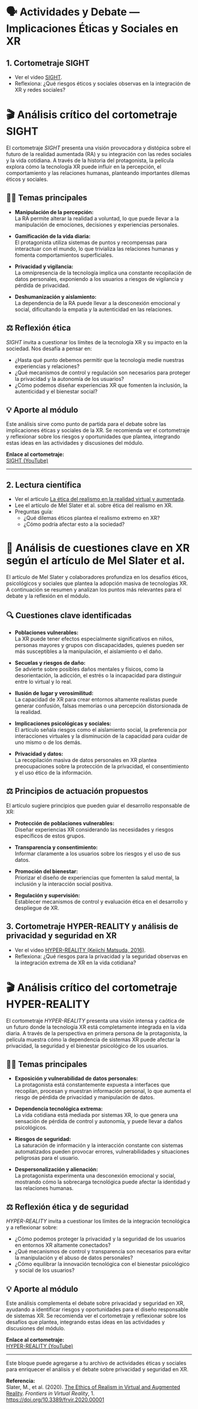 # 🗣️ Actividades y Debate — Implicaciones Éticas y Sociales en XR

## 1. Cortometraje SIGHT
- Ver el video [SIGHT](https://www.youtube.com/watch?v=SHkpEpXHMVk).
- Reflexiona: ¿Qué riesgos éticos y sociales observas en la integración de XR y redes sociales?



# 🎬 Análisis crítico del cortometraje SIGHT

El cortometraje *SIGHT* presenta una visión provocadora y distópica sobre el futuro de la realidad aumentada (RA) y su integración con las redes sociales y la vida cotidiana. A través de la historia del protagonista, la película explora cómo la tecnología XR puede influir en la percepción, el comportamiento y las relaciones humanas, planteando importantes dilemas éticos y sociales.

## 🕵️‍♂️ Temas principales

- **Manipulación de la percepción:**  
  La RA permite alterar la realidad a voluntad, lo que puede llevar a la manipulación de emociones, decisiones y experiencias personales.

- **Gamificación de la vida diaria:**  
  El protagonista utiliza sistemas de puntos y recompensas para interactuar con el mundo, lo que trivializa las relaciones humanas y fomenta comportamientos superficiales.

- **Privacidad y vigilancia:**  
  La omnipresencia de la tecnología implica una constante recopilación de datos personales, exponiendo a los usuarios a riesgos de vigilancia y pérdida de privacidad.

- **Deshumanización y aislamiento:**  
  La dependencia de la RA puede llevar a la desconexión emocional y social, dificultando la empatía y la autenticidad en las relaciones.

## ⚖️ Reflexión ética

*SIGHT* invita a cuestionar los límites de la tecnología XR y su impacto en la sociedad. Nos desafía a pensar en:

- ¿Hasta qué punto debemos permitir que la tecnología medie nuestras experiencias y relaciones?
- ¿Qué mecanismos de control y regulación son necesarios para proteger la privacidad y la autonomía de los usuarios?
- ¿Cómo podemos diseñar experiencias XR que fomenten la inclusión, la autenticidad y el bienestar social?

## 💡 Aporte al módulo

Este análisis sirve como punto de partida para el debate sobre las implicaciones éticas y sociales de la XR. Se recomienda ver el cortometraje y reflexionar sobre los riesgos y oportunidades que plantea, integrando estas ideas en las actividades y discusiones del módulo.

**Enlace al cortometraje:**  
[SIGHT (YouTube)](https://www.youtube.com/watch?v=lK_cdkpazjI)

---

## 2. Lectura científica
- Ver el articulo [La ética del realismo en la realidad virtual y aumentada](https://www.frontiersin.org/journals/virtual-reality/articles/10.3389/frvir.2020.00001/full).
- Lee el artículo de Mel Slater et al. sobre ética del realismo en XR.
- Preguntas guía:
  - ¿Qué dilemas éticos plantea el realismo extremo en XR?
  - ¿Cómo podría afectar esto a la sociedad?

# 📑 Análisis de cuestiones clave en XR según el artículo de Mel Slater et al.

El artículo de Mel Slater y colaboradores profundiza en los desafíos éticos, psicológicos y sociales que plantea la adopción masiva de tecnologías XR. A continuación se resumen y analizan los puntos más relevantes para el debate y la reflexión en el módulo.

## 🔍 Cuestiones clave identificadas

- **Poblaciones vulnerables:**  
  La XR puede tener efectos especialmente significativos en niños, personas mayores y grupos con discapacidades, quienes pueden ser más susceptibles a la manipulación, el aislamiento o el daño.

- **Secuelas y riesgos de daño:**  
  Se advierte sobre posibles daños mentales y físicos, como la desorientación, la adicción, el estrés o la incapacidad para distinguir entre lo virtual y lo real.

- **Ilusión de lugar y verosimilitud:**  
  La capacidad de XR para crear entornos altamente realistas puede generar confusión, falsas memorias o una percepción distorsionada de la realidad.

- **Implicaciones psicológicas y sociales:**  
  El artículo señala riesgos como el aislamiento social, la preferencia por interacciones virtuales y la disminución de la capacidad para cuidar de uno mismo o de los demás.

- **Privacidad y datos:**  
  La recopilación masiva de datos personales en XR plantea preocupaciones sobre la protección de la privacidad, el consentimiento y el uso ético de la información.

## ⚖️ Principios de actuación propuestos

El artículo sugiere principios que pueden guiar el desarrollo responsable de XR:

- **Protección de poblaciones vulnerables:**  
  Diseñar experiencias XR considerando las necesidades y riesgos específicos de estos grupos.

- **Transparencia y consentimiento:**  
  Informar claramente a los usuarios sobre los riesgos y el uso de sus datos.

- **Promoción del bienestar:**  
  Priorizar el diseño de experiencias que fomenten la salud mental, la inclusión y la interacción social positiva.

- **Regulación y supervisión:**  
  Establecer mecanismos de control y evaluación ética en el desarrollo y despliegue de XR.



## 3. Cortometraje HYPER-REALITY y análisis de privacidad y seguridad en XR

- Ver el video [HYPER-REALITY (Keiichi Matsuda, 2016)](https://www.youtube.com/watch?v=YJg02ivYzSs).
- Reflexiona: ¿Qué riesgos para la privacidad y la seguridad observas en la integración extrema de XR en la vida cotidiana?

# 🎬 Análisis crítico del cortometraje HYPER-REALITY

El cortometraje *HYPER-REALITY* presenta una visión intensa y caótica de un futuro donde la tecnología XR está completamente integrada en la vida diaria. A través de la perspectiva en primera persona de la protagonista, la película muestra cómo la dependencia de sistemas XR puede afectar la privacidad, la seguridad y el bienestar psicológico de los usuarios.

## 🕵️‍♂️ Temas principales

- **Exposición y vulnerabilidad de datos personales:**  
  La protagonista está constantemente expuesta a interfaces que recopilan, procesan y muestran información personal, lo que aumenta el riesgo de pérdida de privacidad y manipulación de datos.

- **Dependencia tecnológica extrema:**  
  La vida cotidiana está mediada por sistemas XR, lo que genera una sensación de pérdida de control y autonomía, y puede llevar a daños psicológicos.

- **Riesgos de seguridad:**  
  La saturación de información y la interacción constante con sistemas automatizados pueden provocar errores, vulnerabilidades y situaciones peligrosas para el usuario.

- **Despersonalización y alienación:**  
  La protagonista experimenta una desconexión emocional y social, mostrando cómo la sobrecarga tecnológica puede afectar la identidad y las relaciones humanas.

## ⚖️ Reflexión ética y de seguridad

*HYPER-REALITY* invita a cuestionar los límites de la integración tecnológica y a reflexionar sobre:

- ¿Cómo podemos proteger la privacidad y la seguridad de los usuarios en entornos XR altamente conectados?
- ¿Qué mecanismos de control y transparencia son necesarios para evitar la manipulación y el abuso de datos personales?
- ¿Cómo equilibrar la innovación tecnológica con el bienestar psicológico y social de los usuarios?

## 💡 Aporte al módulo

Este análisis complementa el debate sobre privacidad y seguridad en XR, ayudando a identificar riesgos y oportunidades para el diseño responsable de sistemas XR. Se recomienda ver el cortometraje y reflexionar sobre los desafíos que plantea, integrando estas ideas en las actividades y discusiones del módulo.

**Enlace al cortometraje:**  
[HYPER-REALITY (YouTube)](https://www.youtube.com/watch?v=YJg02ivYzSs)

---

Este bloque puede agregarse a tu archivo de actividades éticas y sociales para enriquecer el análisis y el debate sobre privacidad y seguridad en XR.


**Referencia:**  
Slater, M., et al. (2020). [The Ethics of Realism in Virtual and Augmented Reality](https://www.frontiersin.org/journals/virtual-reality/articles/10.3389/frvir.2020.00001/full). *Frontiers in Virtual Reality*, 1. https://doi.org/10.3389/frvir.2020.00001

